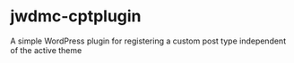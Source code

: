 # jwdmc-cptplugin

A simple WordPress plugin for registering a custom post type independent of the active theme
